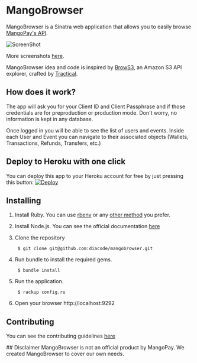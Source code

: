 # MangoBrowser
MangoBrowser is a Sinatra web application that allows you to
easily browse [MangoPay's API](http://docs.mangopay.com/).

![ScreenShot](https://raw.githubusercontent.com/diacode/mangobrowser/master/screenshots/login.jpg)

More screenshots [here](https://github.com/diacode/mangobrowser/tree/master/screenshots).

MangoBrowser idea and code is inspired by [BrowS3](https://github.com/tractical/brows3), an Amazon S3 API explorer, crafted by [Tractical](http://tractical.com).

## How does it work?
The app will ask you for your Client ID and Client Passphrase and if those credentials are for preproduction or production mode. Don't worry, no information is kept in any
database.

Once logged in you will be able to see the list of users and events. Inside each User and Event you can navigate to their associated objects (Wallets, Transactions, Refunds, Transfers, etc.)

## Deploy to Heroku with one click
You can deploy this app to your Heroku account for free by just pressing this button:
[![Deploy](https://www.herokucdn.com/deploy/button.png)](https://heroku.com/deploy)

## Installing
1. Install Ruby. You can use [rbenv](https://github.com/sstephenson/rbenv) or
any [other method](http://www.ruby-lang.org/en/downloads/) you prefer.

2. Install Node.js. You can see the official documentation [here](http://nodejs.org/download/)

3. Clone the repository

        $ git clone git@github.com:diacode/mangobrowser.git

4. Run bundle to install the required gems.

        $ bundle install

5. Run the application.

        $ rackup config.ru

6. Open your browser http://localhost:9292


## Contributing
You can see the contributing guidelines
[here](https://github.com/diacode/mangobrowser/blob/master/CONTRIBUTING.md)

## Disclaimer
MangoBrowser is not an official product by MangoPay. We created MangoBrowser to cover our own needs.
